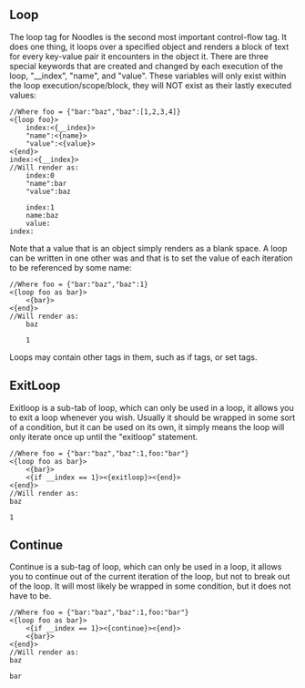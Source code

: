 Loop
----
The loop tag for Noodles is the second most important control-flow tag. It does one thing, it loops over a specified object and renders a block of text for every key-value pair it encounters in the object it. There are three special keywords that are created and changed by each execution of the loop, "__index", "name", and "value". These variables will only exist within the loop execution/scope/block, they will NOT exist as their lastly executed values:
	
	//Where foo = {"bar:"baz","baz":[1,2,3,4]}
	<{loop foo}>
		index:<{__index}>
		"name":<{name}>
		"value":<{value}>
	<{end}>
	index:<{__index}>
	//Will render as:
		index:0
		"name":bar
		"value":baz
		
		index:1
		name:baz
		value:
	index:	 
Note that a value that is an object simply renders as a blank space. A loop can be written in one other was and that is to set the value of each iteration to be referenced by some name:
	
	//Where foo = {"bar:"baz","baz":1}
	<{loop foo as bar}>
		<{bar}>
	<{end}>
	//Will render as:
		baz
		
		1
Loops may contain other tags in them, such as if tags, or set tags.

ExitLoop
--------
Exitloop is a sub-tab of loop, which can only be used in a loop, it allows you to exit a loop whenever you wish. Usually it should be wrapped in some sort of a condition, but it can be used on its own, it simply means the loop will only iterate once up until the "exitloop" statement.
	
	//Where foo = {"bar:"baz","baz":1,foo:"bar"}
	<{loop foo as bar}>
		<{bar}>
		<{if __index == 1}><{exitloop}><{end}>
	<{end}>
	//Will render as:
	baz
	
	1

Continue
--------
Continue is a sub-tag of loop, which can only be used in a loop, it allows you to continue out of the current iteration of the loop, but not to break out of the loop. It will most likely be wrapped in some condition, but it does not have to be.
	
	//Where foo = {"bar:"baz","baz":1,foo:"bar"}
	<{loop foo as bar}>
		<{if __index == 1}><{continue}><{end}>
		<{bar}>
	<{end}>
	//Will render as:
	baz
	
	bar